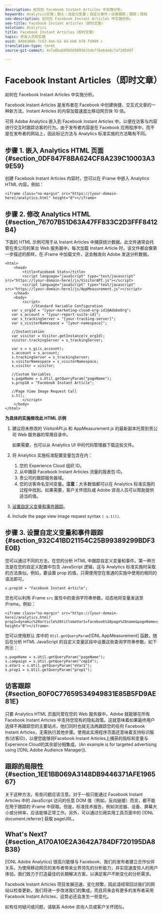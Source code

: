 ```yaml
---
description: 如何在 Facebook Instant Articles 中实施分析。
keywords: Analytics实施；嵌入；自定义变量；自定义事件；访客跟踪；跟踪；限制
seo-description: 如何在 Facebook Instant Articles 中实施分析。
seo-title: Facebook Instant Articles（即时文章）
solution: Analytics
title: Facebook Instant Articles（即时文章）
topic: 开发人员和实施
uuid: 04b6366b-7c52-4ae-b2 dd-bb6 b78 fd409 c
translation-type: tm+mt
source-git-commit: 4e7a8bab956503093633deff0a64e8c7af2d5497

---
```



# Facebook Instant Articles（即时文章）

如何在 Facebook Instant Articles 中实施分析。

Facebook Instant Articles 是发布者在 Facebook 中创建快捷、交互式文章的一种新方法。Instant Articles 的内容加载速度比移动网页快 10 倍。

可将 Adobe Analytics 嵌入到 Facebook Instant Articles 中，以便在访客与内容进行交互时跟踪访客的行为。由于发布者内容是在 Facebook 应用程序中，而不是在发布者的网站上，因此标记方法与 Analytics 标准实施的方法略有不同。

## 步骤 1. 嵌入 Analytics HTML 页面 {#section_0DF847F8BA624CF8A239C10003A39E59}

创建 Facebook Instant Articles 内容时，您可以在 iFrame 中嵌入 Analytics HTML 内容。例如：

```
<iframe class="no-margin" src="https://[your-domain-here]/analytics.html" height="0"></iframe>
```

## 步骤 2. 修改 Analytics HTML {#section_76707B51D63A47FF833C2D3FFF8412B4}

下面的 HTML 示例可用于从 Instant Articles 中捕获统计数据。此文件通常会托管在贵公司的某台 Web 服务器中。每次加载 Instant Article 时，该文件都会像第一步描述的那样，在 iFrame 中加载文件，这会触发向 Adobe 发送分析数据。

```
<html> 
    <head> 
        <title>Facebook Stats</title> 
        <script language="javaScript" type="text/javascript" src="https://[your-domain-here]/js/VisitorAPI.js"></script> 
        <script language="javaScript" type="text/javascript" src="https://[your-domain-here]/js/AppMeasurement.js"></script> 
    </head> 
    <body> 
        <script> 
            //Standard Variable Configuration 
   var v_orgId = "[your-marketing-cloud-org-id]@AdobeOrg"; 
   var s_account = "[your-report-suite-id]"; 
   var s_trackingServer = "[your-tracking-server]"; 
   var s_visitorNamespace = "[your-namespace]"; 
     
   //Instantiation 
   var visitor = Visitor.getInstance(v_orgId); 
   visitor.trackingServer = s_trackingServer; 
     
   var s = s_gi(s_account); 
   s.account = s_account; 
   s.trackingServer = s_trackingServer; 
   s.visitorNamespace = s_visitorNamespace; 
   s.visitor = visitor; 
     
   //Custom Variables 
   s.pageName = s.Util.getQueryParam("pageName"); 
   s.prop10 = "Facebook Instant Article"; 
       
   //Page View Image Request Call 
   s.t(); 
        </script> 
    </body> 
</html> 
```

**为具体的实施修改此 HTML 示例**

1. 建议将未修改的 VisitorAPI.js 和 AppMeasurement.js 的最新副本托管到贵公司 Web 服务器的常用目录中。

   如果需要，也可以从 Analytics UI 中的代码管理器下载这些文件。

1. 将 Analytics 实施标准配置变量包含在内：

   1. 您的 Experience Cloud 组织 ID。
   1. 从中捕获 Facebook Instant Articles 流量的报表包 ID。
   1. 贵公司的跟踪服务器域。
   1. 您的访客命名空间变量。**注意：**&#x200B;大多数值都可以在 Analytics 标准实施的过程中找到。如果需要，客户关怀团队或 Adobe 咨询人员可以帮助提供适当的值。

1. [设置自定义变量和事件跟踪](../../implement/js-implementation/analytics-facebook-instant-articles.md#section_932C41BD21154C25B99389299BDF3E0B)。
1. Include the page view image request syntax `( s.t())`.

## 步骤 3. 设置自定义变量和事件跟踪 {#section_932C41BD21154C25B99389299BDF3E0B}

您可以通过不同的方法，在您的分析 HTML 中跟踪自定义变量和事件。第一种方法是在您的自定义配置中包含 JavaScript 逻辑，这与 Analytics 标准实施时采取的方法类似。例如，要设置 prop 的值，只需使用您在普通的实施中使用的相同的语法即可。

```
s.prop10 = "Facebook Instant Article";
```

您也可以利用 iFrame `src` 属性中的查询字符串参数，动态地将变量发送至 iFrame。例如：

```
<iframe class="no-margin" src="https://[your-domain-here]/analytics.html?prop1=dynamic%20article%20title&eVar1=facebook%20page%20name&pageName=your%20page%20name%20here&cmpId=your%20campaignID%20here" height="0"></iframe>
```

您可以使用默认 库中的 `Util.getQueryParam`[!DNL AppMeasurement] 函数，随后在分析 HTML JavaScript 的自定义变量区段中设置这些查询字符串参数，如下所示：

```
s.pageName = s.Util.getQueryParam("pageName"); 
s.campaign = s.Util.getQueryParam("cmpId"); 
s.eVar1 = s.Util.getQueryParam("eVar1"); 
s.prop1 = s.Util.getQueryParam("prop1"); 
```

## 访客跟踪 {#section_60F0C77659534949831E85B5FD9AE81E}

只要 Analytics HTML 页面托管在您的 Web 服务器中，Adobe 就能够在所有 Facebook Instant Articles 中支持您现有的隐私政策。这就意味着如果最终用户选择不再跟踪您的主要站点，他们同时也就无法再跟踪您的任何 Facebook Instant Articles，无需执行其他步骤。使用此实用程序页面还意味着支持标识服务(访客ID)，以便您能够将Facebook Instant Articles上捕获的指标和变量与Experience Cloud的其余部分相集成。(An example is for targeted advertising using [!DNL Adobe Audience Manager]).

## 跟踪的局限性 {#section_1EE1BB069A3148DB9446371AFE196567}

关于这种方法，有些问题应该注意。对于一般只能通过 Facebook Instant Articles 中的 JavaScript 访问的任意 DOM 值（例如，反向链接）而言，都不能在用于跟踪的 iFrame 中获取。但是，标准技术报告，例如浏览器、设备、屏幕大小或分辨率，应该能够正常工作。另外，可以通过引用实用工具页面中的 [!DNL document.referrer] 获取 pageURL。

## What's Next? {#section_A170A10E2A3642A784DF720195DA8B38}

[!DNL Adobe Analytics] 很高兴能够与 Facebook、我们的发布者建立合作伙伴关系，为使用移动网页的发布者带来业界领先的分析能力，并实现速度惊人的用户体验。我们致力于打造最佳的长期解决方案，以满足客户不断变化的分析需求。

Facebook Instant Articles 项目发展迅速、变化频繁，因此请经常回访我们的网站以检查更新。我们将进一步改进我们的集成，而且将来会有更多的发布者采用 Facebook Instant Articles，这势必还会发生一些变化。

如有任何疑问或问题，请联系 Adobe 咨询人员或客户关怀团队。
